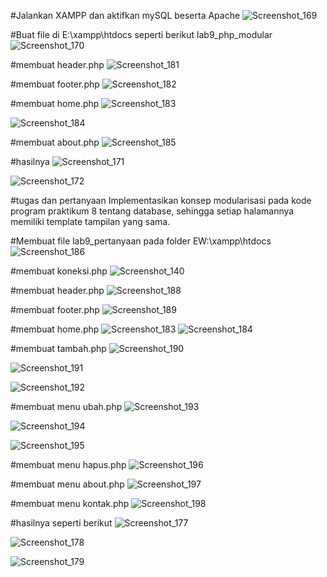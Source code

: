 #Jalankan XAMPP dan aktifkan mySQL beserta Apache
![Screenshot_169](https://user-images.githubusercontent.com/81457697/121101367-ee29e400-c825-11eb-9939-32a63df9aae8.png)

#Buat file di E:\xampp\htdocs seperti berikut lab9_php_modular
![Screenshot_170](https://user-images.githubusercontent.com/81457697/121102108-54fbcd00-c827-11eb-8058-00b8c1107c59.png)

#membuat header.php
![Screenshot_181](https://user-images.githubusercontent.com/81457697/121102388-a310d080-c827-11eb-9a2d-9b09238afeb3.png)

#membuat footer.php
![Screenshot_182](https://user-images.githubusercontent.com/81457697/121102442-c89dda00-c827-11eb-8979-2a20fed90ed4.png)

#membuat home.php
![Screenshot_183](https://user-images.githubusercontent.com/81457697/121102520-fbe06900-c827-11eb-8f38-adb8a685aa00.png)

![Screenshot_184](https://user-images.githubusercontent.com/81457697/121102523-fe42c300-c827-11eb-9efa-01a3ca5c17b0.png)

#membuat about.php
![Screenshot_185](https://user-images.githubusercontent.com/81457697/121102571-187ca100-c828-11eb-959f-0757552aaeaa.png)

#hasilnya
![Screenshot_171](https://user-images.githubusercontent.com/81457697/121102607-2fbb8e80-c828-11eb-883d-142d29184988.png)

![Screenshot_172](https://user-images.githubusercontent.com/81457697/121102608-31855200-c828-11eb-9eec-ed10a56738f0.png)

#tugas dan pertanyaan
Implementasikan konsep modularisasi pada kode program praktikum 8 tentang
database, sehingga setiap halamannya memiliki template tampilan yang sama.

#Membuat file lab9_pertanyaan pada folder EW:\xampp\htdocs
![Screenshot_186](https://user-images.githubusercontent.com/81457697/121102750-9b9df700-c828-11eb-910c-bd66cdd123e4.png)

#membuat koneksi.php
![Screenshot_140](https://user-images.githubusercontent.com/81457697/121102847-cdaf5900-c828-11eb-9c98-77bf261089c8.png)

#membuat header.php
![Screenshot_188](https://user-images.githubusercontent.com/81457697/121102914-f0417200-c828-11eb-8e8b-b2f947693ece.png)

#membuat footer.php
![Screenshot_189](https://user-images.githubusercontent.com/81457697/121102975-0bac7d00-c829-11eb-9efa-d2192c3b2ed9.png)

#membuat home.php
![Screenshot_183](https://user-images.githubusercontent.com/81457697/121103651-92158e80-c82a-11eb-894c-1941ce811f6f.png)
![Screenshot_184](https://user-images.githubusercontent.com/81457697/121103659-96da4280-c82a-11eb-976c-bd5e08356997.png)


#membuat tambah.php
![Screenshot_190](https://user-images.githubusercontent.com/81457697/121104021-5929e980-c82b-11eb-8f2a-32b99ffb0228.png)

![Screenshot_191](https://user-images.githubusercontent.com/81457697/121104022-5c24da00-c82b-11eb-8b6e-3b3feb02d8b0.png)

![Screenshot_192](https://user-images.githubusercontent.com/81457697/121104028-5dee9d80-c82b-11eb-91ee-6513fdc513e0.png)

#membuat menu ubah.php
![Screenshot_193](https://user-images.githubusercontent.com/81457697/121104275-e10ff380-c82b-11eb-8428-756df66407ba.png)

![Screenshot_194](https://user-images.githubusercontent.com/81457697/121104293-ea00c500-c82b-11eb-8c66-f0d75a954197.png)

![Screenshot_195](https://user-images.githubusercontent.com/81457697/121104302-ef5e0f80-c82b-11eb-8f13-becb9a513c98.png)

#membuat menu hapus.php
![Screenshot_196](https://user-images.githubusercontent.com/81457697/121104353-1583af80-c82c-11eb-8107-469019c5b964.png)

#membuat menu about.php
![Screenshot_197](https://user-images.githubusercontent.com/81457697/121104824-0b15e580-c82d-11eb-8d8e-47f73ac33fe6.png)

#membuat menu kontak.php
![Screenshot_198](https://user-images.githubusercontent.com/81457697/121104878-241e9680-c82d-11eb-8e49-7ab6d4a0ba38.png)

#hasilnya seperti berikut
![Screenshot_177](https://user-images.githubusercontent.com/81457697/121104982-5b8d4300-c82d-11eb-95aa-bf1b280418dd.png)

![Screenshot_178](https://user-images.githubusercontent.com/81457697/121105005-68aa3200-c82d-11eb-9985-c795ee2610c0.png)

![Screenshot_179](https://user-images.githubusercontent.com/81457697/121105035-752e8a80-c82d-11eb-9bf6-dd36a775dd1c.png)






















